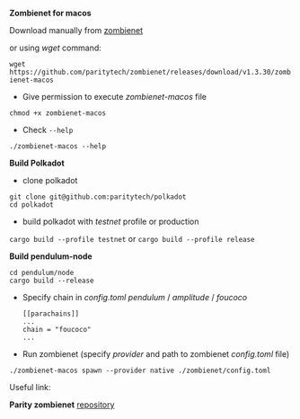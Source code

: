 **Zombienet for macos**

Download manually from [zombienet](https://github.com/paritytech/zombienet/releases)

or using *wget* command:

`wget https://github.com/paritytech/zombienet/releases/download/v1.3.30/zombienet-macos`

- Give permission to execute *zombienet-macos* file

`chmod +x zombienet-macos`

- Check `--help`

`./zombienet-macos --help`

**Build Polkadot**

- clone polkadot

```
git clone git@github.com:paritytech/polkadot
cd polkadot
```

- build polkadot with *testnet* profile or production

`cargo build --profile testnet` or `cargo build --profile release`

**Build pendulum-node**

```
cd pendulum/node
cargo build --release
```

- Specify chain in *config.toml*
  *pendulum* / *amplitude* / *foucoco*

  ```
  [[parachains]]
  ...
  chain = "foucoco" 
  ...
  ```
- Run zombienet (specify *provider* and path to zombienet *config.toml* file)

`./zombienet-macos spawn --provider native ./zombienet/config.toml`

Useful link:

**Parity zombienet** [repository](https://github.com/paritytech/zombienet)
